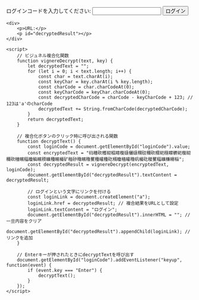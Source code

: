 
<html>
<head>
    <title>ログインコード</title>
</head>
<body>
    <div>
        <label for="loginCode">ログインコードを入力してください:</label>
        <input type="text" id="loginCode">
        <button onclick="decryptText()">ログイン</button>
    </div>

    <div>
        <p>URL:</p>
        <p id="decryptedResult"></p>
    </div>

    <script>
        // ビジュネル複合化関数
        function vignereDecrypt(text, key) {
            let decryptedText = "";
            for (let i = 0; i < text.length; i++) {
                const char = text.charAt(i);
                const keyChar = key.charAt(i % key.length);
                const charCode = char.charCodeAt(0);
                const keyCharCode = keyChar.charCodeAt(0);
                const decryptedCharCode = charCode - keyCharCode + 123; // 123は'a'のcharCode
                decryptedText += String.fromCharCode(decryptedCharCode);
            }
            return decryptedText;
        }

        // 複合化ボタンのクリック時に呼び出される関数
        function decryptText() {
            const loginCode = document.getElementById("loginCode").value;
            const encryptedText = "码穯砍穫砌稵矈稪砐穲砐稩砇穪砍穤砈穩矇穮砈稪砌穪砍穜矉稫矎稨矉稬矌種矉穝矿稭矽穞矉穞矍種矐種矻稰矎穡矐穞矾穝矻稯矍稫矌稴矏稲";
            const decryptedResult = vignereDecrypt(encryptedText, loginCode);
            document.getElementById("decryptedResult").textContent = decryptedResult;

            // ログインという文字にリンクを付ける
            const loginLink = document.createElement("a");
            loginLink.href = decryptedResult; // 複合結果をURLとして設定
            loginLink.textContent = "ログイン";
            document.getElementById("decryptedResult").innerHTML = ""; // 一旦内容をクリア
            document.getElementById("decryptedResult").appendChild(loginLink); // リンクを追加
        }

        // Enterキーが押されたときにdecryptTextを呼び出す
        document.getElementById("loginCode").addEventListener("keyup", function(event) {
            if (event.key === "Enter") {
                decryptText();
            }
        });
    </script>
</body>
</html>

